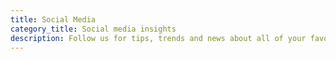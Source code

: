 ```yaml
---
title: Social Media
category_title: Social media insights
description: Follow us for tips, trends and news about all of your favorite social platforms.
---
```

